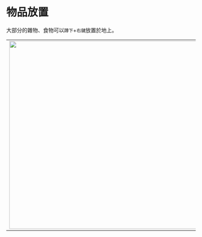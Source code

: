# 物品放置

大部分的雜物、食物可以`蹲下`+`右鍵`放置於地上。

<table>
    <tr><td><img src="https://i.imgur.com/8Siakr0.png" width="500"/></td><td><img src="https://i.imgur.com/5W9Epxk.png" width="500"/></td></tr>
</table>